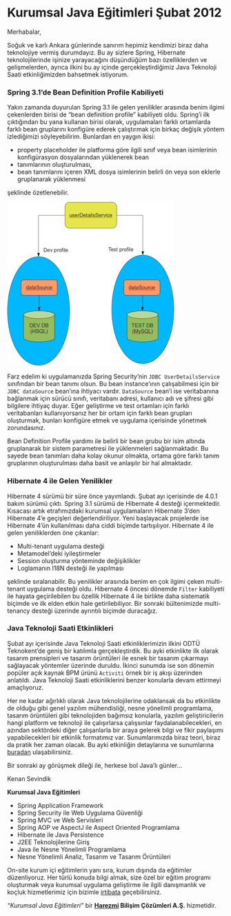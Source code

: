# Kurumsal Java Eğitimleri Şubat 2012

Merhabalar,

Soğuk ve karlı Ankara günlerinde sanırım hepimiz kendimizi biraz daha teknolojiye vermiş durumdayız. Bu ay sizlere Spring, 
Hibernate teknolojilerinde işinize yarayacağını düşündüğüm bazı özelliklerden ve gelişmelerden, ayrıca ilkini bu ay içinde 
gerçekleştirdiğimiz Java Teknoloji Saati etkinliğimizden bahsetmek istiyorum.

### Spring 3.1’de Bean Definition Profile Kabiliyeti

Yakın zamanda duyurulan Spring 3.1 ile gelen yenilikler arasında benim ilgimi çekenlerden birisi de “bean definition profile”
kabiliyeti oldu. Spring’i ilk çıktığından bu yana kullanan birisi olarak, uygulamaları farklı ortamlarda farklı bean 
gruplarını konfigüre ederek çalıştırmak için birkaç değişik yöntem izlediğimizi söyleyebilirim. Bunlardan en yaygın ikisi:

- property placeholder ile platforma göre ilgili sınıf veya bean isimlerinin konfigürasyon dosyalarından yüklenerek bean 
- tanımlarının oluşturulması,
- bean tanımlarını içeren XML dosya isimlerinin belirli ön veya son eklerle gruplanarak yüklenmesi

şeklinde özetlenebilir.

![](images/spring_bean_profile.png)

Farz edelim ki uygulamanızda Spring Security’nin `JDBC UserDetailsService` sınıfından bir bean tanımı olsun. Bu bean 
instance’ının çalışabilmesi için bir `JDBC dataSource` bean’ına ihtiyacı vardır. `DataSource` bean’i ise veritabanına
bağlanmak için sürücü sınıfı, veritabanı adresi, kullanıcı adı ve şifresi gibi bilgilere ihtiyaç duyar. Eğer geliştirme 
ve test ortamları için farklı veritabanları kullanıyorsanız her bir ortam için farklı bean grupları oluşturmak, bunları 
konfigüre etmek ve uygulama içerisinde yönetmek zorundasınız.

Bean Definition Profile yardımı ile belirli bir bean grubu bir isim altında gruplanarak bir sistem parametresi ile 
yüklenmeleri sağlanmaktadır. Bu sayede bean tanımları daha kolay okunur olmakta, ortama göre farklı tanım gruplarının
oluşturulması daha basit ve anlaşılır bir hal almaktadır.

### Hibernate 4 ile Gelen Yenilikler

Hibernate 4 sürümü bir süre önce yayımlandı. Şubat ayı içerisinde de 4.0.1 bakım sürümü çıktı. Spring 3.1 sürümü de 
Hibernate 4 desteği içermektedir. Kısacası artık etrafımızdaki kurumsal uygulamaların Hibernate 3’den Hibernate 4’e 
geçişleri değerlendiriliyor. Yeni başlayacak projelerde ise Hibernate 4’ün kullanılması daha ciddi biçimde tartışılıyor.
Hibernate 4 ile gelen yeniliklerden öne çıkanlar:

- Multi-tenant uygulama desteği
- Metamodel’deki iyileştirmeler
- Session oluşturma yönteminde değişiklikler
- Loglamanın I18N desteği ile yapılması

şeklinde sıralanabilir. Bu yenilikler arasında benim en çok ilgimi çeken multi-tenant uygulama desteği oldu. Hibernate 4
öncesi dönemde `Filter` kabiliyeti ile hayata geçirilebilen bu özellik Hibernate 4 ile birlikte daha sistematik biçimde 
ve ilk elden etkin hale getirilebiliyor. Bir sonraki bültenimizde multi-tenancy desteği üzerinde ayrıntılı biçimde duracağız.

### Java Teknoloji Saati Etkinlikleri

Şubat ayı içerisinde Java Teknoloji Saati etkinliklerimizin ilkini ODTÜ Teknokent’de geniş bir katılımla gerçekleştirdik. 
Bu ayki etkinlikte ilk olarak tasarım prensipleri ve tasarım örüntüleri ile esnek bir tasarım çıkarmayı sağlayacak yöntemler
üzerinde duruldu. İkinci sunumda ise son dönemin popüler açık kaynak BPM ürünü `Activiti` örnek bir iş akışı üzerinden 
anlatıldı. Java Teknoloji Saati etkinliklerini benzer konularla devam ettirmeyi amaçlıyoruz.

Her ne kadar ağırlıklı olarak Java teknolojilerine odaklansak da bu etkinlikte de olduğu gibi genel yazılım mühendisliği, 
nesne yönelimli programlama, tasarım örüntüleri gibi teknolojiden bağımsız konularla, yazılım geliştiricilerin hangi 
platform ve teknoloji ile çalışırlarsa çalışsınlar faydalanabilecekleri, en azından sektördeki diğer çalışanlarla bir 
araya gelerek bilgi ve fikir paylaşımı yapabilecekleri bir etkinlik formatımız var. Sunumlarımızda biraz teori, biraz da 
pratik her zaman olacak. Bu ayki etkinliğin detaylarına ve sunumlarına [buradan](http://blog.harezmi.com.tr/java-teknoloji-saati-etkinliginin-ardindan/) ulaşabilirsiniz.

Bir sonraki ay görüşmek dileği ile, herkese bol Java’lı günler…


Kenan Sevindik

**Kurumsal Java Eğitimleri**
- Spring Application Framework
- Spring Security ile Web Uygulama Güvenliği
- Spring MVC ve Web Servisleri
- Spring AOP ve AspectJ ile Aspect Oriented Programlama
- Hibernate ile Java Persistence
- J2EE Teknolojilerine Giriş
- Java ile Nesne Yönelimli Programlama
- Nesne Yönelimli Analiz, Tasarım ve Tasarım Örüntüleri

On-site kurum içi eğitimlerin yanı sıra, kurum dışında da eğitimler düzenliyoruz. Her türlü konuda bilgi almak, size özel
bir eğitim programı oluşturmak veya kurumsal uygulama geliştirme ile ilgili danışmanlık ve koçluk hizmetlerimiz için bizimle
[irtibata](http://www.harezmi.com.tr/#contact) geçebilirsiniz.

*“Kurumsal Java Eğitimleri”* bir **[Harezmi](http://www.harezmi.com.tr/) Bilişim Çözümleri A.Ş.** hizmetidir.
